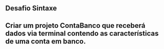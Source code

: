 ## Desafio Sintaxe

## Criar um projeto ContaBanco que receberá dados via terminal contendo as características de uma conta em banco.
